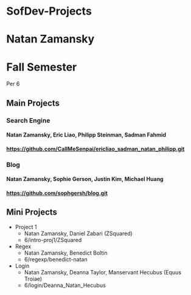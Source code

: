 SofDev-Projects
===============
# Natan Zamansky

# Fall Semester
Per 6

## Main Projects

### Search Engine
#### Natan Zamansky, Eric Liao, Philipp Steinman, Sadman Fahmid
#### https://github.com/CallMeSenpai/ericliao_sadman_natan_philipp.git

### Blog
#### Natan Zamansky, Sophie Gerson, Justin Kim, Michael Huang
#### https://github.com/sophgersh/blog.git

## Mini Projects
* Project 1
  * Natan Zamansky, Daniel Zabari (ZSquared)
  * 6/intro-proj1/ZSquared
* Regex
  * Natan Zamansky, Benedict Boltin
  * 6/regexp/benedict-natan
* Login
  * Natan Zamansky, Deanna Taylor, Manservant Hecubus (Equus Troiae)
  * 6/login/Deanna_Natan_Hecubus
